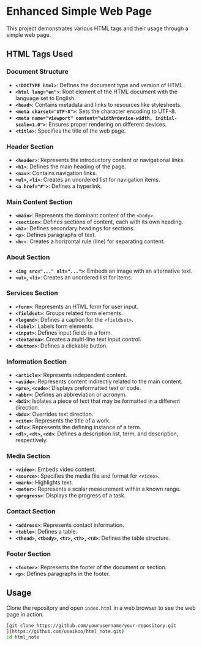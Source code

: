 # Enhanced Simple Web Page

This project demonstrates various HTML tags and their usage through a simple web page.

## HTML Tags Used

### Document Structure

- **`<!DOCTYPE html>`**: Defines the document type and version of HTML.
- **`<html lang="en">`**: Root element of the HTML document with the language set to English.
- **`<head>`**: Contains metadata and links to resources like stylesheets.
- **`<meta charset="UTF-8">`**: Sets the character encoding to UTF-8.
- **`<meta name="viewport" content="width=device-width, initial-scale=1.0">`**: Ensures proper rendering on different devices.
- **`<title>`**: Specifies the title of the web page.

### Header Section

- **`<header>`**: Represents the introductory content or navigational links.
- **`<h1>`**: Defines the main heading of the page.
- **`<nav>`**: Contains navigation links.
- **`<ul>`, `<li>`**: Creates an unordered list for navigation items.
- **`<a href="#">`**: Defines a hyperlink.

### Main Content Section

- **`<main>`**: Represents the dominant content of the `<body>`.
- **`<section>`**: Defines sections of content, each with its own heading.
- **`<h2>`**: Defines secondary headings for sections.
- **`<p>`**: Defines paragraphs of text.
- **`<hr>`**: Creates a horizontal rule (line) for separating content.

### About Section

- **`<img src="..." alt="...">`**: Embeds an image with an alternative text.
- **`<ul>`, `<li>`**: Creates an unordered list for items.

### Services Section

- **`<form>`**: Represents an HTML form for user input.
- **`<fieldset>`**: Groups related form elements.
- **`<legend>`**: Defines a caption for the `<fieldset>`.
- **`<label>`**: Labels form elements.
- **`<input>`**: Defines input fields in a form.
- **`<textarea>`**: Creates a multi-line text input control.
- **`<button>`**: Defines a clickable button.

### Information Section

- **`<article>`**: Represents independent content.
- **`<aside>`**: Represents content indirectly related to the main content.
- **`<pre>`, `<code>`**: Displays preformatted text or code.
- **`<abbr>`**: Defines an abbreviation or acronym.
- **`<bdi>`**: Isolates a piece of text that may be formatted in a different direction.
- **`<bdo>`**: Overrides text direction.
- **`<cite>`**: Represents the title of a work.
- **`<dfn>`**: Represents the defining instance of a term.
- **`<dl>`, `<dt>`, `<dd>`**: Defines a description list, term, and description, respectively.

### Media Section

- **`<video>`**: Embeds video content.
- **`<source>`**: Specifies the media file and format for `<video>`.
- **`<mark>`**: Highlights text.
- **`<meter>`**: Represents a scalar measurement within a known range.
- **`<progress>`**: Displays the progress of a task.

### Contact Section

- **`<address>`**: Represents contact information.
- **`<table>`**: Defines a table.
- **`<thead>`, `<tbody>`, `<tr>`, `<th>`, `<td>`**: Defines the table structure.

### Footer Section

- **`<footer>`**: Represents the footer of the document or section.
- **`<p>`**: Defines paragraphs in the footer.

## Usage

Clone the repository and open `index.html` in a web browser to see the web page in action.

```bash
[git clone https://github.com/yourusername/your-repository.git
](https://github.com/usaikoo/html_note.git)
cd html_note
